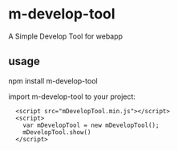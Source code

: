 # m-develop-tool

A Simple Develop Tool for webapp

## usage

npm install m-develop-tool

import m-develop-tool to your project:

```
  <script src="mDevelopTool.min.js"></script>
  <script>
    var mDevelopTool = new mDevelopTool();
    mDevelopTool.show()
  </script>
```
